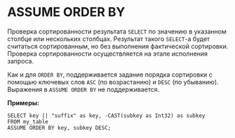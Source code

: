 
# ASSUME ORDER BY

Проверка сортированности результата `SELECT` по значению в указанном столбце или нескольких столбцах. Результат такого `SELECT`-а будет считаться сортированным, но без выполнения фактической сортировки. Проверка сортированности осуществляется на этапе исполнения запроса.

Как и для `ORDER BY`, поддерживается задание порядка сортировки с помощью ключевых слов `ASC` (по возрастанию) и `DESC` (по убыванию). Выражения в `ASSUME ORDER BY` не поддерживается.

**Примеры:**

``` yql
SELECT key || "suffix" as key, -CAST(subkey as Int32) as subkey
FROM my_table
ASSUME ORDER BY key, subkey DESC;
```
